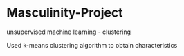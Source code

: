 # Masculinity-Project
unsupervised machine learning - clustering

Used k-means clustering algorithm to obtain characteristics
